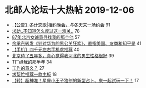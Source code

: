 # 北邮人论坛十大热帖 2019-12-06

- [【公告】冬计恋歌|相约晚会，与冬天来一场约会](https://bbs.byr.cn/article/Talking/6170189) 91
- [求助..不知道怎么度过这一难关..](https://bbs.byr.cn/article/Feeling/3131559) 78
- [87年北京女诚意寻找我的那个他](https://bbs.byr.cn/article/Friends/1945699) 57
- [余承东转发《针对华为的黑公关狂欢》，直指美国、友商和知乎是](https://bbs.byr.cn/article/Picture/3251483) 41
- [【手机】四千元左右手机求推荐](https://bbs.byr.cn/article/DigiLife/309786) 40
- [北京待了五年多，真心觉得我河北的男生性格很好](https://bbs.byr.cn/article/Hebei/248449) 39
- [T厂绿我的那半年](https://bbs.byr.cn/article/Job/2069825) 34
- [工作的意义？](https://bbs.byr.cn/article/WorkLife/1135285) 27
- [求帮忙推荐一款主板](https://bbs.byr.cn/article/HardWare/223174) 18
- [【转】超神准！星座小王子独创的新型占卜、來一起試玩一下！](https://bbs.byr.cn/article/Constellations/326533) 17


